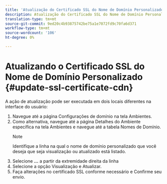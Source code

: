 ```yaml
---
title: 'Atualização do Certificado SSL do Nome de Domínio Personalizado '
description: Atualização do Certificado SSL do Nome de Domínio Personalizado
translation-type: tm+mt
source-git-commit: 9ed20c4b93875742be75a1e7072fd9c70fa6d371
workflow-type: tm+mt
source-wordcount: '106'
ht-degree: 0%

---
```


# Atualizando o Certificado SSL do Nome de Domínio Personalizado {#update-ssl-certificate-cdn}

A ação de atualização pode ser executada em dois locais diferentes na interface do usuário:

1. Navegue até a página Configurações de domínio na tela Ambientes.
1. Como alternativa, navegue até a página Detalhes do Ambiente específica na tela Ambientes e navegue até a tabela Nomes de Domínio.
   >[!NOTE]
   >Identifique a linha na qual o nome de domínio personalizado que você deseja que seja visualização ou atualizado está listado.
1. Selecione **...** a partir da extremidade direita da linha
1. Selecione a opção Visualização e Atualizar.
1. Faça alterações no certificado SSL conforme necessário e Confirme seu envio.
